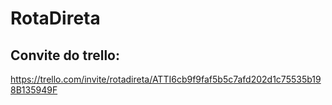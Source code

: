 # RotaDireta 
## Convite do trello:
https://trello.com/invite/rotadireta/ATTI6cb9f9faf5b5c7afd202d1c75535b198B135949F
